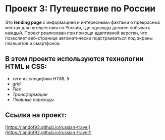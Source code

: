 # Проект 3: Путешествие по России

Это **lending page** с информацией и интересными фактами о прекрасных местах для путешествия по России, где однажды должен побывать каждый.
Проект реализован при помощи адаптивной верстки, что позволяет веб-странице автоматически подстраиваться под экраны планшетов и смартфонов.

## В этом проекте используются технологии HTML и CSS:
* *теги из специфики HTML 5*
* *grid*
* *Flex*
* *Трансформации*
* *Плавные переходы*

## Ссылка на проект:
[https://landof92.github.io/russian-travel](https://landof92.github.io/russian-travel/)
